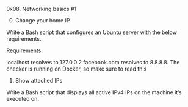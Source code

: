 0x08. Networking basics #1


0. Change your home IP

Write a Bash script that configures an Ubuntu server with the below requirements.

Requirements:

localhost resolves to 127.0.0.2
facebook.com resolves to 8.8.8.8.
The checker is running on Docker, so make sure to read this


1. Show attached IPs

Write a Bash script that displays all active IPv4 IPs on the machine it’s executed on.



